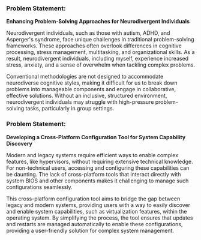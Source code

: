 ### Problem Statement:

**Enhancing Problem-Solving Approaches for Neurodivergent Individuals**

Neurodivergent individuals, such as those with autism, ADHD, and Asperger's syndrome, face unique challenges in traditional problem-solving frameworks. These approaches often overlook differences in cognitive processing, stress management, multitasking, and organizational skills. As a result, neurodivergent individuals, including myself, experience increased stress, anxiety, and a sense of overwhelm when tackling complex problems. 

Conventional methodologies are not designed to accommodate neurodiverse cognitive styles, making it difficult for us to break down problems into manageable components and engage in collaborative, effective solutions. Without an inclusive, structured environment, neurodivergent individuals may struggle with high-pressure problem-solving tasks, particularly in group settings.

### Problem Statement:

**Developing a Cross-Platform Configuration Tool for System Capability Discovery**

Modern and legacy systems require efficient ways to enable complex features, like hypervisors, without requiring extensive technical knowledge. For non-technical users, accessing and configuring these capabilities can be daunting. The lack of cross-platform tools that interact directly with system BIOS and other components makes it challenging to manage such configurations seamlessly. 

This cross-platform configuration tool aims to bridge the gap between legacy and modern systems, providing users with a way to easily discover and enable system capabilities, such as virtualization features, within the operating system. By simplifying the process, the tool ensures that updates and restarts are managed automatically to enable these configurations, providing a user-friendly solution for complex system management.
